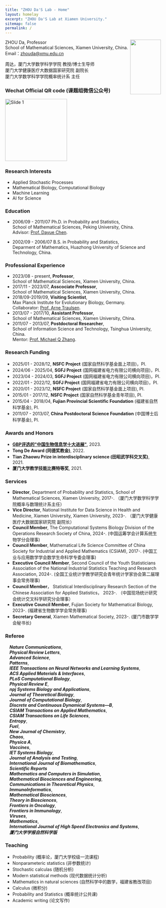 ```yaml
---
title: "ZHOU Da'S Lab - Home"
layout: homelay
excerpt: "ZHOU Da'S Lab at Xiamen University."
sitemap: false
permalink: /
---
```

<img align="right" src="{{ site.url }}{{ site.baseurl }}/images/zhouda1.jpg" width="99" height="176" />  

ZHOU Da, Professor   
School of Mathematical Sciences, Xiamen University, China.   
Email：zhouda@xmu.edu.cn	   


周达，厦门大学数学科学学院 教授/博士生导师  
厦门大学健康医疗大数据国家研究院 副院长   
厦门大学数学科学学院概率统计系 主任   

### Wechat Official QR code (课题组微信公众号)
<img src="{{ site.url }}{{ site.baseurl }}/images/qrcode_wechat.jpg" alt="Slide 1" width="200" height="200" />

### Research Interests  
- Applied Stochastic Processes
- Mathematical Biology, Computational Biology  
- Machine Learning  
- AI for Science

### Education	
- 2006/09 - 2011/07 Ph.D. in Probability and Statistics,  
  School of Mathematical Sciences, Peking University, China.  
  Advisor: [Prof. Dayue Chen](https://www.math.pku.edu.cn/teachers/dayue/indexE.htm). 

- 2002/09 - 2006/07 B.S. in Probability and Statistics,  
  Deparment of Mathematics, Huazhong University of Science and Technology, China.

### Professional Experience 	
- 2023/08 - present, **Professor**,  
  School of Mathematical Sciences, Xiamen University, China.  
- 2017/11 - 2023/07, **Asscociate Professor**,  
  School of Mathematical Sciences, Xiamen University, China.  
- 2018/09-2019/09, **Visiting Scientist**,  
  Max Planck Institute for Evolutionary Biology, Germany.  
  Collaborator: [Prof. Arne Traulsen](http://www.evolbio.mpg.de/~traulsen).
- 2013/07 - 2017/10, **Assistant Professor**,  
  School of Mathematical Sciences, Xiamen University, China. 
- 2011/07 - 2013/07, **Postdoctoral Researcher**,  
  School of Information Science and Technology, Tsinghua University, China.  
  Mentor: [Prof. Michael Q Zhang](https://labs.utdallas.edu/zhanglab/).
	

### Research Funding 
- 2025/01 - 2028/12, **NSFC Project** (国家自然科学基金面上项目)，PI.
- 2024/06 - 2025/04, **SGFJ Project** (国网福建省电力有限公司横向项目)，PI. 
- 2023/04 - 2024/03, **SGFJ Project** (国网福建省电力有限公司横向项目)，PI. 
- 2022/01 - 2022/12, **SGFJ Project** (国网福建省电力有限公司横向项目)，PI.  
- 2020/01 - 2023/12, **NSFC Project** (国家自然科学基金面上项目), PI.  
- 2015/01 - 2017/12, **NSFC Project** (国家自然科学基金青年项目), PI.
- 2015/04 - 2018/04, **Fujian Provincial Scientific Foundation** (福建省自然科学基金), PI.
- 2011/07 - 2013/07, **China Postdoctoral Science Foundation** (中国博士后科学基金), PI. 

### Awards and Honors  
- [**GBP评选的"中国生物信息学十大进展"**](http://gpb.big.ac.cn/news/1020), 2023.
- **Tong De Award (同德奖教金)**, 2022.
- **Tian Zhaowu Prize in interdisciplinary science (田昭武学科交叉奖)**, 2021.  
- **厦门大学教学技能比赛特等奖**, 2021.

### Services  
- **Director**, Department of Probability and Statistics, School of Mathematical Sciences, Xiamen University, 2017-. （厦门大学数学科学学院概率与数理统计系主任）
- **Vice Director**, National Institute for Data Science in Health and Medicine, Xiamen University, Xiamen University, 2023-. （厦门大学健康医疗大数据国家研究院 副院长）
- **Council Member**, The Computational Systems Biology Division of the Operations Research Society of China, 2024-. (中国运筹学会计算系统生物学分会理事)
- **Council Member**, Mathematical Life Science Committee of China Society for Industrial and Applied Mathematics (CSIAM), 2017-. (中国工业与应用数学学会数学生命科学专委会理事)
- **Executive Council Member**, Second Council of the Youth Statisticians Association of the National Industrial Statistics Teaching and Research Association, 2024-. (全国工业统计学教学研究会青年统计学家协会第二届理事会常务理事)
- **Council Member**， Statistical Interdisciplinary Research Section of the Chinese Association for Applied Statistics， 2023-. （中国现场统计研究会统计交叉科学研究分会理事）
- **Executive Council Member**, Fujian Society for Mathematical Biology, 2023-. (福建省生物数学学会常务理事)
- **Secretary General**,  Xiamen Mathematical Society, 2023-. (厦门市数学学会秘书长)

### Referee  

&emsp;***Nature Communications***,  
&emsp;***Physical Review Letters***,  
&emsp;***Advanced Science***,  
&emsp;***Patterns***,  
&emsp;***IEEE Transactions on Neural Networks and Learning Systems***,  
&emsp;***ACS Applied Materials & Interfaces***,  
&emsp;***PLoS Computational Biology***,  
&emsp;***Physical Review E***,  
&emsp;***npj Systems Biology and Applications***,  
&emsp;***Journal of Theoretical Biology***,  
&emsp;***Journal of Computational Biology***,  
&emsp;***Discrete and Continuous Dynamical Systems—B***,  
&emsp;***CSIAM Transactions on Applied Mathematics***,  
&emsp;***CSIAM Transactions on Life Sciences***,  
&emsp;***Entropy***,  
&emsp;***Fuel***,  
&emsp;***New Journal of Chemistry***,  
&emsp;***Chaos***,  
&emsp;***Physica A***,  
&emsp;***Vaccines***,  
&emsp;***IET Systems Biology***,  
&emsp;***Journal of Analysis and Testing***,  
&emsp;***International Journal of Biomathematics***,  
&emsp;***Scientific Reports***  
&emsp;***Mathematics and Computers in Simulation***,  
&emsp;***Mathematical Biosciences and Engineering***,  
&emsp;***Communications in Theoretical Physics***,  
&emsp;***ImmunoInformatics***,       
&emsp;***Mathematical Biosciences***,  
&emsp;***Theory in Biosciences***,  
&emsp;***Frontiers in Oncology***,   
&emsp;***Frontiers in Immunology***,   
&emsp;***Viruses***,  
&emsp;***Mathematics***,  
&emsp;***International Journal of High Speed Electronics and Systems***,  
&emsp;***厦门大学学报自然科学版***

### Teaching 
- Probability (概率论，厦门大学校级一流课程)
- Nonparameteric statistics (非参数统计) 
- Stochastic calculas (随机分析)
- Modern statistical methods (现代数据统计分析)
- Mathematics in natural sciences (自然科学中的数学，福建省教改项目)
- Calculus (微积分)
- Probability and Statistics (概率统计公共课)
- Academic writing (论文写作)

